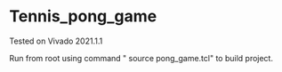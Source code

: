 # Tennis_pong_game

Tested on Vivado 2021.1.1

Run from root using command " source pong_game.tcl" to build project. 
